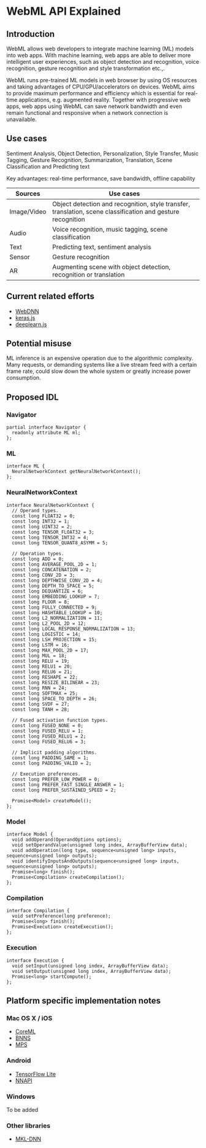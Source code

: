 # WebML API Explained
## Introduction
WebML allows web developers to integrate machine learning (ML) models into web apps. With machine learning, web apps are able to deliver more intelligent user experiences, such as object detection and recognition, voice recognition, gesture recognition and style transformation etc.,.

WebML runs pre-trained ML models in web browser by using OS resources and taking advantages of CPU/GPU/accelerators on devices. WebML aims to provide maximum performance and efficiency which is essential for real-time applications, e.g. augmented reality. Together with progressive web apps, web apps using WebML can save network bandwidth and even remain functional and responsive when a network connection is unavailable.

## Use cases
Sentiment Analysis, Object Detection, Personalization, Style Transfer, Music Tagging, Gesture Recognition, Summarization, Translation, Scene Classification and Predicting text

Key advantages: real-time performance, save bandwidth, offline capability

| Sources | Use cases |
| --- | --- |
| Image/Video | Object detection and recognition, style transfer, translation, scene classification and gesture recognition |
| Audio | Voice recognition, music tagging, scene classification |
| Text | Predicting text, sentiment analysis |
| Sensor | Gesture recognition |
| AR | Augmenting scene with object detection, recognition or translation |

## Current related efforts

 * [WebDNN](https://mil-tokyo.github.io/webdnn/)
 * [keras.js](https://github.com/transcranial/keras-js)
 * [deeplearn.js](https://deeplearnjs.org/)

## Potential misuse
ML inference is an expensive operation due to the algorithmic complexity. Many requests, or demanding systems like a live stream feed with a certain frame rate, could slow down the whole system or greatly increase power consumption.

## Proposed IDL
### Navigator
```webidl
partial interface Navigator {
  readonly attribute ML ml;
};
```

### ML
```webidl
interface ML {
  NeuralNetworkContext getNeuralNetworkContext();
};
```

### NeuralNetworkContext
```webidl
interface NeuralNetworkContext {
  // Operand types.
  const long FLOAT32 = 0;
  const long INT32 = 1;
  const long UINT32 = 2;
  const long TENSOR_FLOAT32 = 3;
  const long TENSOR_INT32 = 4;
  const long TENSOR_QUANT8_ASYMM = 5;

  // Operation types.
  const long ADD = 0;
  const long AVERAGE_POOL_2D = 1;
  const long CONCATENATION = 2;
  const long CONV_2D = 3;
  const long DEPTHWISE_CONV_2D = 4;
  const long DEPTH_TO_SPACE = 5;
  const long DEQUANTIZE = 6;
  const long EMBEDDING_LOOKUP = 7;
  const long FLOOR = 8;
  const long FULLY_CONNECTED = 9;
  const long HASHTABLE_LOOKUP = 10;
  const long L2_NORMALIZATION = 11;
  const long L2_POOL_2D = 12;
  const long LOCAL_RESPONSE_NORMALIZATION = 13;
  const long LOGISTIC = 14;
  const long LSH_PROJECTION = 15;
  const long LSTM = 16;
  const long MAX_POOL_2D = 17;
  const long MUL = 18;
  const long RELU = 19;
  const long RELU1 = 20;
  const long RELU6 = 21;
  const long RESHAPE = 22;
  const long RESIZE_BILINEAR = 23;
  const long RNN = 24;
  const long SOFTMAX = 25;
  const long SPACE_TO_DEPTH = 26;
  const long SVDF = 27;
  const long TANH = 28;

  // Fused activation function types.
  const long FUSED_NONE = 0;
  const long FUSED_RELU = 1;
  const long FUSED_RELU1 = 2;
  const long FUSED_RELU6 = 3;

  // Implicit padding algorithms.
  const long PADDING_SAME = 1;
  const long PADDING_VALID = 2;

  // Execution preferences.
  const long PREFER_LOW_POWER = 0;
  const long PREFER_FAST_SINGLE_ANSWER = 1;
  const long PREFER_SUSTAINED_SPEED = 2;

  Promise<Model> createModel();
};
```

### Model
```webidl
interface Model {
  void addOperand(OperandOptions options);
  void setOperandValue(unsigned long index, ArrayBufferView data);
  void addOperation(long type, sequence<unsigned long> inputs, sequence<unsigned long> outputs);
  void identifyInputsAndOutputs(sequence<unsigned long> inputs, sequence<unsigned long> outputs);
  Promise<long> finish();
  Promise<Compilation> createCompilation();
};
```

### Compilation
```webidl
interface Compilation {
  void setPreference(long preference);
  Promise<long> finish();
  Promise<Execution> createExecution();
};
```

### Execution
```webidl
interface Execution {
  void setInput(unsigned long index, ArrayBufferView data);
  void setOutput(unsigned long index, ArrayBufferView data);
  Promise<long> startCompute();
};
```

## Platform specific implementation notes

### Mac OS X / iOS
 * [CoreML](https://developer.apple.com/documentation/coreml)
 * [BNNS](https://developer.apple.com/documentation/accelerate/bnns)
 * [MPS](https://developer.apple.com/documentation/metalperformanceshaders)

### Android
 * [TensorFlow Lite](https://www.tensorflow.org/mobile/tflite/)
 * [NNAPI](https://developer.android.com/ndk/guides/neuralnetworks/index.html)

### Windows
To be added

### Other libraries
 * [MKL-DNN](https://github.com/intel/mkl-dnn)
